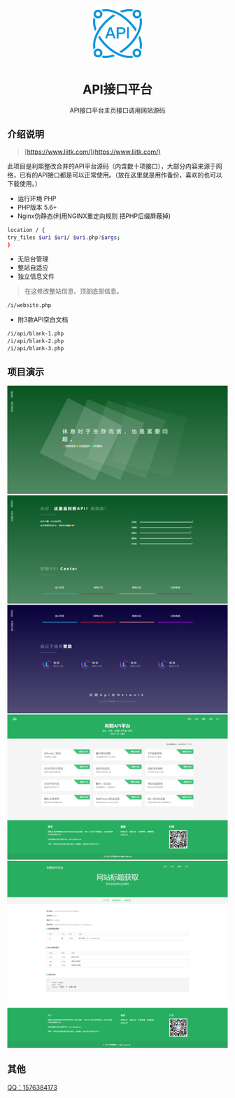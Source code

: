 <p align="center"><img src="./icon.png"
        alt="Logo" width="128" height="128" style="max-width: 100%;"></p>
<h1 align="center">API接口平台</h1>
<p align="center">API接口平台主页接口调用网站源码</p>

## 介绍说明

> [https://www.liitk.com/](https://www.liitk.com/)

此项目是利熙整改合并的API平台源码（内含数十项接口），大部分内容来源于网络，已有的API接口都是可以正常使用。（放在这里就是用作备份，喜欢的也可以下载使用。）

+ 运行环境 PHP
+ PHP版本 5.6+ 
+ Nginx伪静态(利用NGINX重定向规则 把PHP后缀屏蔽掉)
```bash
location / {
try_files $uri $uri/ $uri.php?$args;
}
```
+ 无后台管理
+ 整站自适应
+ 独立信息文件
> 在这修改整站信息、顶部底部信息。
```bash
/i/website.php
```
+ 附3款API空白文档
```bash
/i/api/blank-1.php
/i/api/blank-2.php
/i/api/blank-3.php
```

## 项目演示

![preview](/preview/homepageupper.png)
![preview](/preview/homepagecentre.png)
![preview](/preview/homepagebelow.png)
![preview](/preview/Interfacelist.png)
![preview](/preview/Interfacedocum.png)

## 其他

[QQ：1576384173](https://wpa.qq.com/msgrd?v=3&uin=1576384173)
